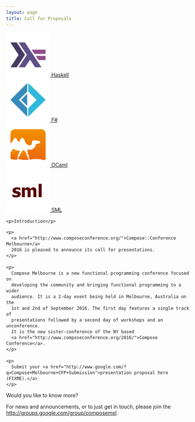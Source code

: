 ```yaml
---
layout: page
title: Call for Proposals
---
```


<!--

TODO:

* Padding abover sections
* Copy rest of CFP from comment
* Footer
* Bolder section headings

-->

<div class="col-lg-4 col-md-4 col-sm-4 name">
    <div class="row">
        <div class="col-lg-3 col-md-3 col-sm-3 col-xs-3 logo">
            <a class="haskell" href="https://www.haskell.org">
            <img class="img-responsive" src="/assets/img/logos/haskell_color.png">
            Haskell
            </a>
        </div>
        <div class="col-lg-3 col-md-3 col-sm-3 col-xs-3 logo">
            <a class="fsharp" href="http://fsharp.org/">
            <img class="img-responsive" src="/assets/img/logos/fsharp_color.png">
            F#
            </a>
        </div>
        <div class="col-lg-3 col-md-3 col-sm-3 col-xs-3 logo">
            <a class="ocaml" href="https://ocaml.org/">
            <img class="img-responsive" src="/assets/img/logos/ocaml_color.png">
            OCaml
            </a>
        </div>
        <div class="col-lg-3 col-md-3 col-sm-3 col-xs-3 logo">
            <a class="sml" href="http://sml-family.org/">
            <img class="img-responsive" src="/assets/img/logos/sml_color.png">
            SML
            </a>
        </div>
    </div>

    <p>Introduction</p>
</div>


<div class="col-lg-8 col-md-8 col-sm-8 name-desc">

  <div class="col-lg-10 col-md-10 col-sm-10">

    <p>
      <a href="http://www.composeconference.org/">Compose::Conference Melbourne</a>
      2016 is pleased to announce its call for presentations.
    </p>

    <p>
      Compose Melbourne is a new functional programming conference focused on
      developing the community and bringing functional programming to a wider
      audience. It is a 2-day event being held in Melbourne, Australia on the
      1st and 2nd of September 2016. The first day features a single track of
      presentations followed by a second day of workshops and an unconference.
      It is the new sister-conference of the NY based
      <a href="http://www.composeconference.org/2016/">Compose Conference</a>.
    </p>

    <p>
      Submit your <a href="http://www.google.com/?q=Compose+Melbourne+CFP+Submission">presentation proposal here (FIXME).</a>
    </p>

  </div>

</div>

<div class="col-lg-4 col-md-4 col-sm-4 name">
  <p>Would you like to know more?</p>
</div>

<div class="col-lg-8 col-md-8 col-sm-8 name-desc">
  <div class="col-lg-10 col-md-10 col-sm-10">
    <p>
      For news and announcements, or to just get in touch, please join the
      <a href="mailing list">http://groups.google.com/group/composemel</a>.
    </p>
  </div>
</div>

<!--

## Important Dates

- CFP Launch Party
- CFP Opens: ???
- CFP Closes: ???
- Conference Day 1: Thursday, 1-Sep-2016
- Conference Day 2: Friday, 2-Sep-2016


## Talk and Workshop Submission

* Easy Chair TODO Link
* Via Email TODO Link

## Feel

We want Compose Melbourne to be all about the community. We're aiming to
help foster the growth of Functional Programming in Melbourne and
unite all interested parties to spark a unified presence and a feeling
of camaraderie amongst FP and Theory proponents in this wonderful
city!


## Audience

Functional-Programming and Programming-Language-Theory professionals
and enthusiasts.  Newcomers, experts, anyone from other disciplines of
fields who is interested in what FP is or how it could help them with
their work, or simply make life more enjoyable!


## Diversity

Just like Compose-Conference, we would also like to put an emphasis on
soliciting a diverse set of speakers - anything you can do to distribute
information about this CFP and encourage submissions from under-represented
groups would be greatly appreciated.

We welcome *all* (new and established) contributions and encourage you to apply!


## Day One

## Suggested Topics

Topics for proposals for presentations are invited, but not limited to
explore the following topics:

### New Languages

The development of new and emerging Functional Languages, and the toolsets
around them.

### Libraries and Tools

Exploring the use and development of new and underrepresented tools and
libraries.

### Production Systems

2016 has seen many previously undeployed languages and systems break through
into production. We're looking for war-stories, success-stories and sob-stories!

### Theory

Theory is the cutting edge of new functional programming. Show the world
what is rising over the horizon.

### Art and Music

Exciting and innovative usage of functional programming language in the arts!

## Day Two

The second day will be dedicated to workshops and unconferences.

### Workshops

We will be running a beginners Haskell workshop.

If you wish to run a workshop on the second day of the conference, then
please let us know. Alternatively, if there is a workshop that would interest
you as an attendee, then please also let us know.

### Unconference

Got something random you want to talk about? The unconference will run
the second day. There will be a whiteboard with spaces where anyone
can write their name down to speak. There's no need to bring anything
but yourself and your ideas and speaking voice.

## Sponsors

We are seeking sponsors to support us in putting on this conference. If
you or your company would like to sponsor us, please get in contact via
[composemel-admin@googlegroups.com](mailto:composemel-admin@googlegroups.com).

You can find our prospectus [here](https://github.com/composeconference/Compose-Melbourne/blob/master/ComposeMelbourneSponsorshipProspectus.pdf).

-->
